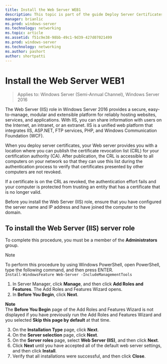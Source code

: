 ```yaml
---
title: Install the Web Server WEB1
description: This topic is part of the guide Deploy Server Certificates for 802.1X Wired and Wireless Deployments
manager: brianlic
ms.prod: windows-server
ms.technology: networking
ms.topic: article
ms.assetid: f51c9e38-98bb-49c1-9d39-427d07021499
ms.prod: windows-server
ms.technology: networking
ms.author: pashort
author: shortpatti
---
```

# Install the Web Server WEB1

>Applies to: Windows Server (Semi-Annual Channel), Windows Server 2016

The Web Server (IIS) role in Windows Server 2016 provides a secure, easy-to-manage, modular and extensible platform for reliably hosting websites, services, and applications. With IIS, you can share information with users on the Internet, an intranet, or an extranet. IIS is a unified web platform that integrates IIS, ASP.NET, FTP services, PHP, and Windows Communication Foundation (WCF).  

When you deploy server certificates, your Web server provides you with a location where you can publish the certificate revocation list (CRL) for your certification authority (CA). After publication, the CRL is accessible to all computers on your network so that they can use this list during the authentication process to verify that certificates presented by other computers are not revoked.   

If a certificate is on the CRL as revoked, the authentication effort fails and your computer is protected from trusting an entity that has a certificate that is no longer valid.  

Before you install the Web Server (IIS) role, ensure that you have configured the server name and IP address and have joined the computer to the domain.  

## To install the Web Server (IIS) server role  
To complete this procedure, you must be a member of the **Administrators** group.  

>[!NOTE]  
>To perform this procedure by using Windows PowerShell, open PowerShell, type the following command, and then press ENTER.  
`Install-WindowsFeature Web-Server -IncludeManagementTools`  

1.  In Server Manager, click **Manage**, and then click **Add Roles and Features**. The Add Roles and Features Wizard opens.  
2.  In **Before You Begin**, click **Next**.  

**Note**   
The **Before You Begin** page of the Add Roles and Features Wizard is not displayed if you have previously run the Add Roles and Features Wizard and you selected **Skip this page by default** at that time.  

3. On the **Installation Type** page, click **Next**.  
4. On the **Server selection** page, click **Next**.  
5. On the **Server roles** page, select **Web Server (IIS)**, and then click **Next**.  
6. Click **Next** until you have accepted all of the default web server settings, and then click **Install**.  
7. Verify that all installations were successful, and then click **Close**.
